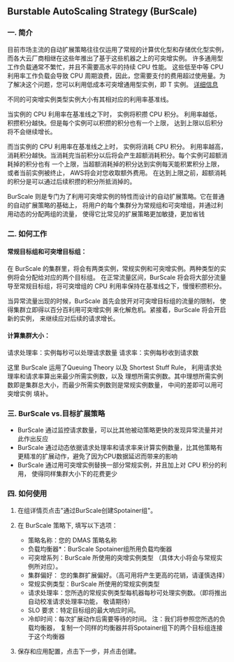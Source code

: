 ## Burstable AutoScaling Strategy (BurScale)

### 一. 简介

目前市场主流的自动扩展策略往往仅运用了常规的计算优化型和存储优化型实例，而各大云厂商相继在这些年推出了基于这些机器之上的可突增实例。 许多通用型工作负载通常不繁忙，并且不需要高水平的持续 CPU 性能。
这些低至中等 CPU 利用率工作负载会导致 CPU 周期浪费，因此，您需要支付的费用超过使用量。为了解决这个问题，您可以利用低成本可突增通用型实例，即 T 实例。
[详细信息](https://docs.aws.amazon.com/zh_cn/AWSEC2/latest/UserGuide/burstable-performance-instances.html)

不同的可突增实例类型实例大小有其相对应的利用率基准线。

当实例的 CPU 利用率在基准线之下时， 实例将积攒 CPU 积分。
利用率越低， 积攒积分越快。但是每个实例可以积攒的积分也有一个上限， 达到上限以后积分将不会继续增长。

而当实例的 CPU 利用率在基准线之上时， 实例将消耗 CPU 积分。
利用率越高， 消耗积分越快。当消耗完当前积分以后将会产生超额消耗积分。每个实例可超额消耗掉的积分也有
一个上限，当超额消耗掉的积分达到实例每天能积累积分上限，或者当前实例被终止， AWS将会对您收取额外费用。
在达到上限之前，超额消耗的积分是可以通过后续积攒的积分所抵消掉的。

BurScale 则是专门为了利用可突增实例的特性而设计的自动扩展策略。它在普通的自动扩展策略的基础上，
将用户的每个集群分为常规组和可突增组，并通过利用动态的分配两组的流量， 使得它比常见的扩展策略更加敏捷，更加省钱


### 二. 如何工作

#### 常规目标组和可突增目标组： 
在 BurScale 的集群里，将会有两类实例，常规实例和可突增实例。两种类型的实例将会分配给对应的两个目标组。
在正常流量区间，BurScale 将会将大部分流量导至常规目标组，将可突增组的 CPU 利用率保持在基准线之下，慢慢积攒积分。

当异常流量出现的时候，BurScale 首先会放开对可突增目标组的流量的限制， 使得集群立即得以百分百利用可突增实例
来化解危机。紧接着，BurScale 将会开启新的实例， 来继续应对后续的请求增长。


#### 计算集群大小：
请求处理率：实例每秒可以处理请求数量
请求率：实例每秒收到请求数

这里 BurScale 运用了Queuing Theory 以及 Shortest Stuff Rule， 利用请求处理率和请求率算出来最少所需实例数，以及
理想所需实例数。其中理想所需实例数即是集群总大小，而最少所需实例数则是常规实例数量， 中间的差即可以用可突增实例
填补。

### 三. BurScale vs.目标扩展策略

- BurScale 通过监控请求数量，可以比其他被动策略更快的发现异常流量并对此作出反应
- BurScale 通过动态依据请求处理率和请求率来计算实例数量，比其他策略有更精准的扩展动作，避免了因为CPU数据延迟而带来的影响
- BurScale 通过用可突增实例替换一部分常规实例，并且加上对 CPU 积分的利用， 使得同样集群大小下的花费更少

### 四. 如何使用

1. 在组详情页点击"通过BurScale创建Spotainer组"。

2. 在 BurScale 策略下, 填写以下选项：
   * 策略名称：您的 DMAS 策略名称 
   * 负载均衡器*：BurScale Spotainer组所用负载均衡器
   * 可突增系列：BurScale 所使用的突增实例类型 （具体大小将会与常规实例所对应）。
   * 集群偏好： 您的集群扩展偏好。（高可用将产生更高的花销，请谨慎选择）
   * 常规实例类型：BurScale 所使用的常规实例类型
   * 请求处理率：您所选的常规实例类型每机器每秒可处理实例数。（即将推出自动校准请求处理率功能， 敬请期待）
   * SLO 要求：特定目标组的最大响应时间。
   * 冷却时间：每次扩展动作后需要等待的时间。
注：我们将参照您所选的负载均衡器， 复制一个同样的均衡器并将Spotainer组下的两个目标组连接于这个均衡器
   
3. 保存和应用配置，点击下一步，并点击创建。 